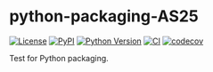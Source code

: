 # python-packaging-AS25

[![License](https://img.shields.io/pypi/l/python-packaging-AS25.svg?color=green)](https://github.com/Andre-Scholl/python-packaging-AS25/raw/main/LICENSE)
[![PyPI](https://img.shields.io/pypi/v/python-packaging-AS25.svg?color=green)](https://pypi.org/project/python-packaging-AS25)
[![Python Version](https://img.shields.io/pypi/pyversions/python-packaging-AS25.svg?color=green)](https://python.org)
[![CI](https://github.com/Andre-Scholl/python-packaging-AS25/actions/workflows/ci.yml/badge.svg)](https://github.com/Andre-Scholl/python-packaging-AS25/actions/workflows/ci.yml)
[![codecov](https://codecov.io/gh/Andre-Scholl/python-packaging-AS25/branch/main/graph/badge.svg)](https://codecov.io/gh/Andre-Scholl/python-packaging-AS25)

Test for Python packaging.
